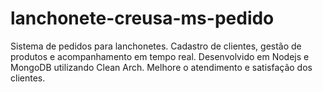 # lanchonete-creusa-ms-pedido
Sistema de pedidos para lanchonetes. Cadastro de clientes, gestão de produtos e acompanhamento em tempo real. Desenvolvido em Nodejs e MongoDB utilizando Clean Arch. Melhore o atendimento e satisfação dos clientes.
